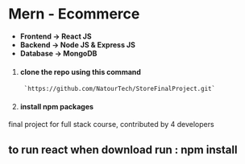 # Mern - Ecommerce

 - **Frontend -> React JS**
 -  **Backend -> Node JS & Express JS**
 -  **Database -> MongoDB**



 1. #### clone the repo using this command
         `https://github.com/NatourTech/StoreFinalProject.git`
 2. #### install npm packages
 
 
final project for full stack course, contributed by 4 developers





## to run react when download run : npm install
